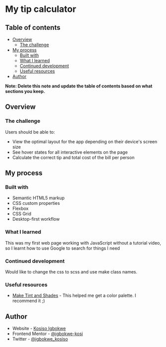 # My tip calculator

## Table of contents

- [Overview](#overview)
  - [The challenge](#the-challenge)
- [My process](#my-process)
  - [Built with](#built-with)
  - [What I learned](#what-i-learned)
  - [Continued development](#continued-development)
  - [Useful resources](#useful-resources)
- [Author](#author)

**Note: Delete this note and update the table of contents based on what sections you keep.**

## Overview

### The challenge

Users should be able to:

- View the optimal layout for the app depending on their device's screen size
- See hover states for all interactive elements on the page
- Calculate the correct tip and total cost of the bill per person

## My process

### Built with

- Semantic HTML5 markup
- CSS custom properties
- Flexbox
- CSS Grid
- Desktop-first workflow

### What I learned

This was my first web page working with JavaScript without a tutorial video, so I learnt how to use Google to search for things I need

### Continued development

Would like to change the css to scss and use make class names.

### Useful resources

- [Make Tint and Shades](https://maketintsandshades.com/) - This helped me get a color palette. I recommend it ;)

## Author

- Website - [Kosiso Igbokwe](https://www.kosiso.netlify.app)
- Frontend Mentor - [@igbokwe-kosi](https://www.frontendmentor.io/profile/igbokwe-kosi)
- Twitter - [@igbokwe_kosiso](https://www.twitter.com/igbokwe_kosiso)
